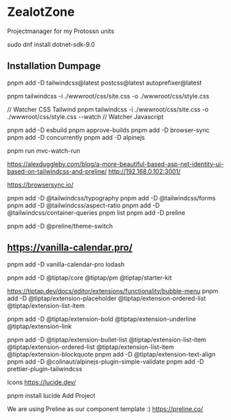 # ZealotZone

Projectmanager for my Protossn units

sudo dnf install dotnet-sdk-9.0

## Installation Dumpage

pnpm add -D tailwindcss@latest postcss@latest autoprefixer@latest

pnpm tailwindcss -i ./wwwroot/css/site.css -o ./wwwroot/css/style.css

// Watcher CSS Tailwind
pnpm tailwindcss -i ./wwwroot/css/site.css -o ./wwwroot/css/style.css --watch
// Watcher Javascript

pnpm add -D esbuild
pnpm approve-builds
pnpm add -D browser-sync
pnpm add -D concurrently
pnpm add -D alpinejs

pnpm run mvc-watch-run

<https://alexduggleby.com/blog/a-more-beautiful-based-asp-net-identity-ui-based-on-tailwindcss-and-preline/>
<http://192.168.0.102:3001/>

<https://browsersync.io/>

pnpm add -D @tailwindcss/typography
pnpm add -D @tailwindcss/forms
pnpm add -D @tailwindcss/aspect-ratio
pnpm add -D @tailwindcss/container-queries
pnpm list
pnpm add -D preline

pnpm add -D @preline/theme-switch
## <https://vanilla-calendar.pro/>

pnpm add -D vanilla-calendar-pro lodash

pnpm add -D @tiptap/core @tiptap/pm @tiptap/starter-kit

<https://tiptap.dev/docs/editor/extensions/functionality/bubble-menu>
pnpm add -D @tiptap/extension-placeholder @tiptap/extension-ordered-list @tiptap/extension-list-item

pnpm add -D @tiptap/extension-bold @tiptap/extension-underline  @tiptap/extension-link

pnpm add -D @tiptap/extension-bullet-list @tiptap/extension-list-item @tiptap/extension-ordered-list @tiptap/extension-list-item @tiptap/extension-blockquote
pnpm add -D @tiptap/extension-text-align
pnpm add -D @colinaut/alpinejs-plugin-simple-validate
pnpm add -D prettier-plugin-tailwindcss






Icons
<https://lucide.dev/>

pnpm install lucide
<i data-lucide="menu"></i>
<span class="btn-primary"><i data-lucide="plus"></i>Add Project</span>

We are using Preline as our component template :)
<https://preline.co/>




